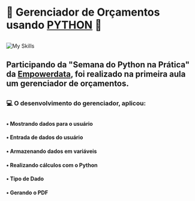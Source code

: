# 📄 Gerenciador de Orçamentos usando [PYTHON](https://www.python.org/) 🐍
##
![My Skills](https://skillicons.dev/icons?i=python&theme=dark)
##
## Participando da "Semana do Python na Prática" da [Empowerdata](https://www.empowerdata.com.br/), foi realizado na primeira aula um gerenciador de orçamentos.
##
### 💻 O desenvolvimento do gerenciador, aplicou:
##
#### • Mostrando dados para o usuário
#### • Entrada de dados do usuário
#### • Armazenando dados em variáveis
#### • Realizando cálculos com o Python
#### • Tipo de Dado
#### • Gerando o PDF
